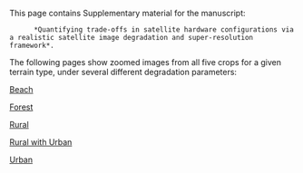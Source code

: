 This page contains Supplementary material for the manuscript:

          *Quantifying trade-offs in satellite hardware configurations via a realistic satellite image degradation and super-resolution framework*.

The following pages show zoomed images from all five crops for a given terrain type, under several different degradation parameters:

[Beach](beach.md)

[Forest](forest.md)

[Rural](rural.md)

[Rural with Urban](rural_w_urban.md)

[Urban](urban.md)

